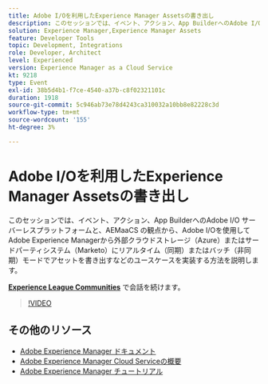 ```yaml
---
title: Adobe I/Oを利用したExperience Manager Assetsの書き出し
description: このセッションでは、イベント、アクション、App BuilderへのAdobe I/O サーバーレスプラットフォームと、AEMaaCS の観点から、Adobe I/Oを使用してAdobe Experience Managerから外部クラウドストレージ（Azure）またはサードパーティシステム（Marketo）にリアルタイム（同期）またはバッチ（非同期）モードでアセットを書き出すなどのユースケースを実装する方法を説明します。
solution: Experience Manager,Experience Manager Assets
feature: Developer Tools
topic: Development, Integrations
role: Developer, Architect
level: Experienced
version: Experience Manager as a Cloud Service
kt: 9218
type: Event
exl-id: 38b5d4b1-f7ce-4540-a37b-c8f02321101c
duration: 1918
source-git-commit: 5c946ab73e78d4243ca310032a10bb8e82228c3d
workflow-type: tm+mt
source-wordcount: '155'
ht-degree: 3%

---
```


# Adobe I/Oを利用したExperience Manager Assetsの書き出し

このセッションでは、イベント、アクション、App BuilderへのAdobe I/O サーバーレスプラットフォームと、AEMaaCS の観点から、Adobe I/Oを使用してAdobe Experience Managerから外部クラウドストレージ（Azure）またはサードパーティシステム（Marketo）にリアルタイム（同期）またはバッチ（非同期）モードでアセットを書き出すなどのユースケースを実装する方法を説明します。

**[Experience League Communities](https://adobe.ly/3mkDXo6)** で会話を続けます。

>[!VIDEO](https://video.tv.adobe.com/v/337842/?quality=12&learn=on&hidetitle=true)

## その他のリソース

- [Adobe Experience Manager ドキュメント ](https://experienceleague.adobe.com/docs/experience-manager-cloud-service.html)
- [Adobe Experience Manager Cloud Serviceの概要 ](https://experienceleague.adobe.com/docs/experience-manager-cloud-service/overview/home.html)
- [Adobe Experience Manager チュートリアル](https://experienceleague.adobe.com/docs/experience-manager-tutorials.html)
